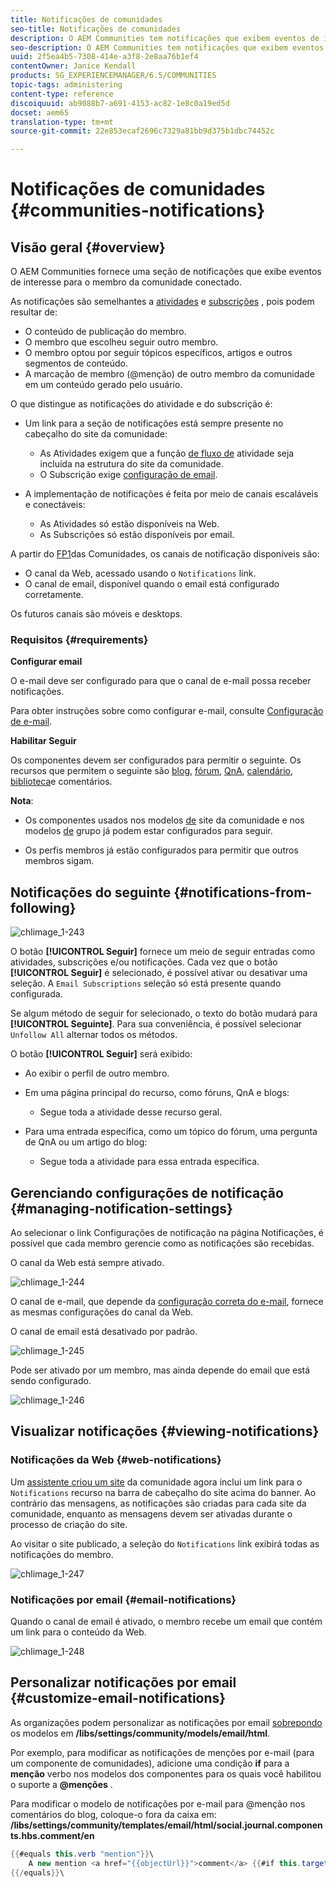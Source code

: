 ```yaml
---
title: Notificações de comunidades
seo-title: Notificações de comunidades
description: O AEM Communities tem notificações que exibem eventos de interesse para o membro da comunidade conectado
seo-description: O AEM Communities tem notificações que exibem eventos de interesse para o membro da comunidade conectado
uuid: 2f5ea4b5-7308-414e-a3f8-2e8aa76b1ef4
contentOwner: Janice Kendall
products: SG_EXPERIENCEMANAGER/6.5/COMMUNITIES
topic-tags: administering
content-type: reference
discoiquuid: ab9088b7-a691-4153-ac82-1e8c0a19ed5d
docset: aem65
translation-type: tm+mt
source-git-commit: 22e853ecaf2696c7329a81bb9d375b1dbc74452c

---
```



# Notificações de comunidades {#communities-notifications}

## Visão geral {#overview}

O AEM Communities fornece uma seção de notificações que exibe eventos de interesse para o membro da comunidade conectado.

As notificações são semelhantes a [atividades](/help/communities/essentials-activities.md) e [subscrições](/help/communities/subscriptions.md) , pois podem resultar de:

* O conteúdo de publicação do membro.
* O membro que escolheu seguir outro membro.
* O membro optou por seguir tópicos específicos, artigos e outros segmentos de conteúdo.
* A marcação de membro (@menção) de outro membro da comunidade em um conteúdo gerado pelo usuário.

O que distingue as notificações do atividade e do subscrição é:

* Um link para a seção de notificações está sempre presente no cabeçalho do site da comunidade:

   * As Atividades exigem que a função [de fluxo de](/help/communities/functions.md#activity-stream-function) atividade seja incluída na estrutura do site da comunidade.
   * O Subscrição exige [configuração de email](/help/communities/email.md).

* A implementação de notificações é feita por meio de canais escaláveis e conectáveis:

   * As Atividades só estão disponíveis na Web.
   * As Subscrições só estão disponíveis por email.

A partir do [FP1](/help/communities/deploy-communities.md#latestfeaturepack)das Comunidades, os canais de notificação disponíveis são:

* O canal da Web, acessado usando o `Notifications` link.
* O canal de email, disponível quando o email está configurado corretamente.

Os futuros canais são móveis e desktops.

### Requisitos {#requirements}

**Configurar email**

O e-mail deve ser configurado para que o canal de e-mail possa receber notificações.

Para obter instruções sobre como configurar e-mail, consulte [Configuração de e-mail](/help/communities/analytics.md).

**Habilitar Seguir**

Os componentes devem ser configurados para permitir o seguinte. Os recursos que permitem o seguinte são [blog](/help/communities/blog-feature.md), [fórum](/help/communities/forum.md), [QnA](/help/communities/working-with-qna.md), [calendário](/help/communities/calendar.md), [biblioteca](/help/communities/file-library.md)[](/help/communities/comments.md)e comentários.

**Nota**:

* Os componentes usados nos modelos [de](/help/communities/sites.md) site da comunidade e nos modelos [de](/help/communities/tools-groups.md) grupo já podem estar configurados para seguir.

* Os perfis membros já estão configurados para permitir que outros membros sigam.

## Notificações do seguinte {#notifications-from-following}

![chlimage_1-243](assets/chlimage_1-243.png)

O botão **[!UICONTROL Seguir]** fornece um meio de seguir entradas como atividades, subscrições e/ou notificações. Cada vez que o botão **[!UICONTROL Seguir]** é selecionado, é possível ativar ou desativar uma seleção. A `Email Subscriptions` seleção só está presente quando configurada.

Se algum método de seguir for selecionado, o texto do botão mudará para **[!UICONTROL Seguinte]**. Para sua conveniência, é possível selecionar `Unfollow All` alternar todos os métodos.

O botão **[!UICONTROL Seguir]** será exibido:

* Ao exibir o perfil de outro membro.
* Em uma página principal do recurso, como fóruns, QnA e blogs:

   * Segue toda a atividade desse recurso geral.

* Para uma entrada específica, como um tópico do fórum, uma pergunta de QnA ou um artigo do blog:

   * Segue toda a atividade para essa entrada específica.

## Gerenciando configurações de notificação {#managing-notification-settings}

Ao selecionar o link Configurações de notificação na página Notificações, é possível que cada membro gerencie como as notificações são recebidas.

O canal da Web está sempre ativado.

![chlimage_1-244](assets/chlimage_1-244.png)

O canal de e-mail, que depende da [configuração correta do e-mail](/help/communities/email.md), fornece as mesmas configurações do canal da Web.

O canal de email está desativado por padrão.

![chlimage_1-245](assets/chlimage_1-245.png)

Pode ser ativado por um membro, mas ainda depende do email que está sendo configurado.

![chlimage_1-246](assets/chlimage_1-246.png)

## Visualizar notificações {#viewing-notifications}

### Notificações da Web {#web-notifications}

Um [assistente criou um site](/help/communities/sites-console.md) da comunidade agora inclui um link para o `Notifications` recurso na barra de cabeçalho do site acima do banner. Ao contrário das mensagens, as notificações são criadas para cada site da comunidade, enquanto as mensagens devem ser ativadas durante o processo de criação do site.

Ao visitar o site publicado, a seleção do `Notifications` link exibirá todas as notificações do membro.

![chlimage_1-247](assets/chlimage_1-247.png)

### Notificações por email {#email-notifications}

Quando o canal de email é ativado, o membro recebe um email que contém um link para o conteúdo da Web.

![chlimage_1-248](assets/chlimage_1-248.png)

## Personalizar notificações por email {#customize-email-notifications}

As organizações podem personalizar as notificações por email [sobrepondo](/help/communities/client-customize.md#overlays) os modelos em **/libs/settings/community/models/email/html**.

Por exemplo, para modificar as notificações de menções por e-mail (para um componente de comunidades), adicione uma condição **if** para a **menção** verbo nos modelos dos componentes para os quais você habilitou o suporte a **@menções** .

Para modificar o modelo de notificações por e-mail para @menção nos comentários do blog, coloque-o fora da caixa em: **/libs/settings/community/templates/email/html/social.journal.components.hbs.comment/en**

```java
{{#equals this.verb "mention"}}\
    A new mention <a href="{{objectUrl}}">comment</a> {{#if this.target.properties.[jcr:title]}}to the article "{{{target.displayName}}}" {{/if}}was added by {{{user.name}}} on {{dateUtil this.published format="EEE, d MMM yyyy HH:mm:ss z"}}.\n \
{{/equals}}\
```

